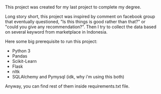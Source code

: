 This project was created for my last project to complete my degree.  
  
Long story short, this project was inspired by comment on facebook group that eventually questioned, "Is this things is good rather than that?"  or "could you give any recommendation?". Then I try to collect the data based on several keyword from marketplace in Indonesia.  

Here some big prerequisite to run this project:
- Python 3
- Pandas
- Scikit-Learn
- Flask
- nltk
- SQLAlchemy and Pymysql (idk, why i'm using this both)

Anyway, you can find rest of them inside requirements.txt file.